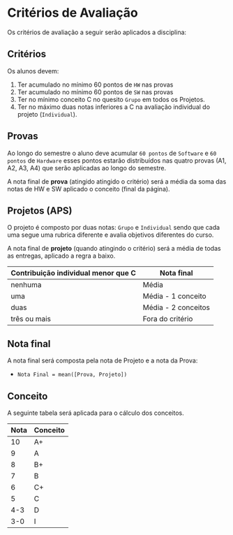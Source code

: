 # Critérios de Avaliação

Os critérios de avaliação a seguir serão aplicados a disciplina:

## Critérios

Os alunos devem:

1. Ter acumulado no mínimo 60 pontos de `HW` nas provas
1. Ter acumulado no mínimo 60 pontos de `SW` nas provas
1. Ter no mínimo conceito C no quesito `Grupo` em todos os Projetos. 
1. Ter no máximo duas notas inferiores a C na avaliação individual do projeto (`Individual`).

## Provas

Ao longo do semestre o aluno deve acumular `60 pontos` de `Software` e `60 pontos` de `Hardware` esses pontos estarão distribuídos nas quatro provas (A1, A2, A3, A4) que serão aplicadas ao longo do semestre. 

A nota final de **prova** (atingido atingido o critério) será a média da soma das notas de HW e SW  aplicado o conceito (final da página).

## Projetos (APS)

O projeto é composto por duas notas: `Grupo` e `Individual` sendo que cada uma segue uma rubrica diferente e avalia objetivos diferentes do curso.

A nota final de **projeto** (quando atingindo o critério) será a média de todas as entregas, aplicado a regra a baixo.

| Contribuição individual menor que C | Nota final          |
|-------------------------------------|---------------------|
| nenhuma                             | Média               |
| uma                                 | Média - 1 conceito  |
| duas                                | Média - 2 conceitos |
| três ou mais                        | Fora do critério    |

## Nota final

A nota final será composta pela nota de Projeto e a nota da Prova:

- `Nota Final = mean([Prova, Projeto])`

## Conceito

A seguinte tabela será aplicada para o cálculo dos conceitos.

| Nota | Conceito |
|------|----------|
| 10   | A+       |
| 9    | A        |
| 8    | B+       |
| 7    | B        |
| 6    | C+       |
| 5    | C        |
| 4-3  | D        |
| 3-0  | I        |
